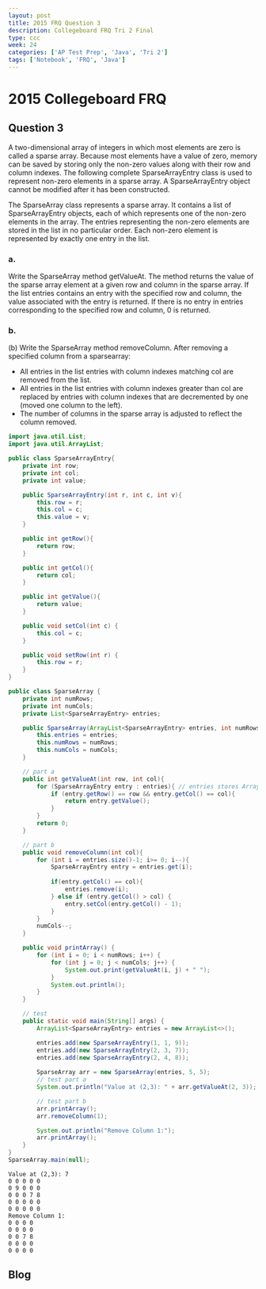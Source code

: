 ```yaml
---
layout: post
title: 2015 FRQ Question 3
description: Collegeboard FRQ Tri 2 Final
type: ccc
week: 24
categories: ['AP Test Prep', 'Java', 'Tri 2']
tags: ['Notebook', 'FRQ', 'Java']
---
```


# 2015 Collegeboard FRQ
## Question 3
A two-dimensional array of integers in which most elements are zero is called a sparse array. Because most elements have a value of zero, memory can be saved by storing only the non-zero values along with their row and column indexes. The following complete SparseArrayEntry class is used to represent non-zero elements in a sparse array. A SparseArrayEntry object cannot be modified after it has been constructed.

The SparseArray class represents a sparse array. It contains a list of SparseArrayEntry objects, each of which represents one of the non-zero elements in the array. The entries representing the non-zero elements are stored in the list in no particular order. Each non-zero element is represented by exactly one entry in the list.

### a.
Write the SparseArray method getValueAt. The method returns the value of the sparse array element at a given row and column in the sparse array. If the list entries contains an entry with the specified row and column, the value associated with the entry is returned. If there is no entry in entries corresponding to the specified row and column, 0 is returned.

### b.
(b) Write the SparseArray method removeColumn. After removing a specified column from a sparsearray:
- All entries in the list entries with column indexes matching col are removed from the list.
- All entries in the list entries with column indexes greater than col are replaced by entries with column indexes that are decremented by one (moved one column to the left).
- The number of columns in the sparse array is adjusted to reflect the column removed.


```java
import java.util.List;
import java.util.ArrayList;

public class SparseArrayEntry{
    private int row;
    private int col;
    private int value;

    public SparseArrayEntry(int r, int c, int v){
        this.row = r;
        this.col = c;
        this.value = v;
    }

    public int getRow(){
        return row;
    }

    public int getCol(){
        return col;
    }

    public int getValue(){
        return value;
    }

    public void setCol(int c) {
        this.col = c;
    }

    public void setRow(int r) { 
        this.row = r;
    }
}

public class SparseArray {
    private int numRows;
    private int numCols;
    private List<SparseArrayEntry> entries;

    public SparseArray(ArrayList<SparseArrayEntry> entries, int numRows, int numCols) {
        this.entries = entries;
        this.numRows = numRows;
        this.numCols = numCols;
    }

    // part a
    public int getValueAt(int row, int col){
        for (SparseArrayEntry entry : entries){ // entries stores ArrayList not 2D array!!
            if (entry.getRow() == row && entry.getCol() == col){
                return entry.getValue();
            }
        }
        return 0;
    }

    // part b
    public void removeColumn(int col){
        for (int i = entries.size()-1; i>= 0; i--){
            SparseArrayEntry entry = entries.get(i);
            
            if(entry.getCol() == col){
                entries.remove(i);
            } else if (entry.getCol() > col) {
                entry.setCol(entry.getCol() - 1);
            }
        }
        numCols--;
    }

    public void printArray() {
        for (int i = 0; i < numRows; i++) {
            for (int j = 0; j < numCols; j++) {
                System.out.print(getValueAt(i, j) + " ");
            }
            System.out.println();
        }
    }

    // test
    public static void main(String[] args) {
        ArrayList<SparseArrayEntry> entries = new ArrayList<>();

        entries.add(new SparseArrayEntry(1, 1, 9));
        entries.add(new SparseArrayEntry(2, 3, 7));
        entries.add(new SparseArrayEntry(2, 4, 8));
        
        SparseArray arr = new SparseArray(entries, 5, 5);
        // test part a
        System.out.println("Value at (2,3): " + arr.getValueAt(2, 3));

        // test part b
        arr.printArray();
        arr.removeColumn(1);

        System.out.println("Remove Column 1:");
        arr.printArray();
    }
}
SparseArray.main(null);
```

    Value at (2,3): 7
    0 0 0 0 0 
    0 9 0 0 0 
    0 0 0 7 8 
    0 0 0 0 0 
    0 0 0 0 0 
    Remove Column 1:
    0 0 0 0 
    0 0 0 0 
    0 0 7 8 
    0 0 0 0 
    0 0 0 0 


## Blog


```java

```
